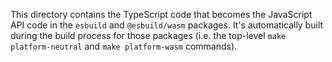 This directory contains the TypeScript code that becomes the JavaScript API code in the `esbuild` and `@esbuild/wasm` packages. It's automatically built during the build process for those packages (i.e. the top-level `make platform-neutral` and `make platform-wasm` commands).
